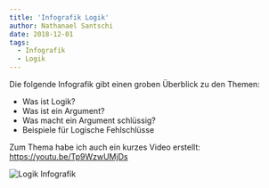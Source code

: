 ```yaml
---
title: 'Infografik Logik'
author: Nathanael Santschi
date: 2018-12-01
tags:
  - Infografik
  - Logik
---
```


Die folgende Infografik gibt einen groben Überblick zu den Themen:
- Was ist Logik?
- Was ist ein Argument?
- Was macht ein Argument schlüssig?
- Beispiele für Logische Fehlschlüsse

Zum Thema habe ich auch ein kurzes Video erstellt:
https://youtu.be/Tp9WzwUMjDs

![Logik Infografik](/images/Logik-Infografik.drawio.svg "Preview")




